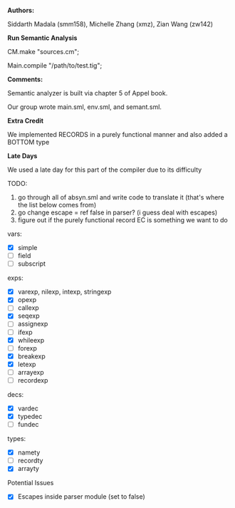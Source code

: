 **Authors:**

Siddarth Madala (smm158), Michelle Zhang (xmz), Zian Wang (zw142) 


**Run Semantic Analysis**

CM.make "sources.cm";

Main.compile "/path/to/test.tig";

**Comments:**

Semantic analyzer is built via chapter 5 of Appel book.

Our group wrote main.sml, env.sml, and semant.sml.

**Extra Credit**

We implemented RECORDS in a purely functional manner and also added a BOTTOM type

**Late Days** 

We used a late day for this part of the compiler due to its difficulty



TODO:
1. go through all of absyn.sml and write code to translate it (that's where the list below comes from)
2. go change escape = ref false in parser? (i guess deal with escapes)
3. figure out if the purely functional record EC is something we want to do  

vars:
- [x] simple
- [ ] field
- [ ] subscript

exps:
- [x] varexp, nilexp, intexp, stringexp
- [x] opexp
- [ ] callexp
- [x] seqexp
- [ ] assignexp
- [ ] ifexp
- [x] whileexp
- [ ] forexp
- [X] breakexp
- [x] letexp
- [ ] arrayexp
- [ ] recordexp

decs:
- [x] vardec
- [x] typedec
- [ ] fundec

types:
- [x] namety
- [ ] recordty
- [x] arrayty

Potential Issues
- [x] Escapes inside parser module (set to false)
